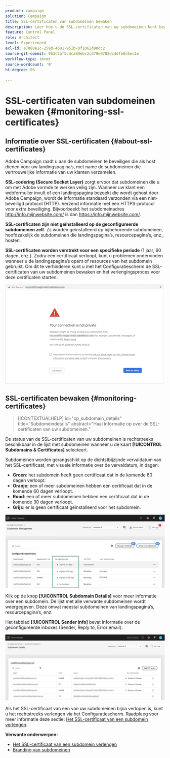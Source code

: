```yaml
---
product: campaign
solution: Campaign
title: SSL-certificaten van subdomeinen bewaken
description: Leer hoe u de SSL-certificaten van uw subdomeinen kunt bewaken
feature: Control Panel
role: Architect
level: Experienced
exl-id: a7888e1c-259d-4601-951b-0f1062d90dc2
source-git-commit: 963c2af5cdca80ebc2cd79e0708dc4dfe8c6ec1e
workflow-type: tm+mt
source-wordcount: '0'
ht-degree: 0%

---
```


# SSL-certificaten van subdomeinen bewaken {#monitoring-ssl-certificates}

## Informatie over SSL-certificaten {#about-ssl-certificates}

Adobe Campaign raadt u aan de subdomeinen te beveiligen die als host dienen voor uw landingspagina’s, met name de subdomeinen die vertrouwelijke informatie van uw klanten verzamelen.

**SSL-codering (Secure Socket Layer)** zorgt ervoor dat subdomeinen die u om met Adobe vormde te werken veilig zijn. Wanneer uw klant een webformulier invult of een landingspagina bezoekt die wordt gehost door Adobe Campaign, wordt de informatie standaard verzonden via een niet-beveiligd protocol (HTTP). Verzend informatie met een HTTPS-protocol voor extra beveiliging. Bijvoorbeeld: het subdomeinadres http://info.mijnwebsite.com/ is dan https://info.mijnwebsite.com/.

**SSL-certificaten zijn niet geïnstalleerd op de geconfigureerde subdomeinen zelf**. Zij worden geïnstalleerd op bijbehorende subdomeinen, hoofdzakelijk de subdomeinen die landingspagina’s, resourcepagina’s, enz., hosten.

**SSL-certificaten worden verstrekt voor een specifieke periode** (1 jaar, 60 dagen, enz.). Zodra een certificaat verloopt, kunt u problemen ondervinden wanneer u de landingspagina’s opent of resources van het subdomein gebruikt. Om dit te verhinderen kunt u met het Configuratiescherm de SSL-certificaten van uw subdomeinen bewaken en het verlengingsproces voor deze certificaten starten.

![](assets/no_certificate.png)

## SSL-certificaten bewaken {#monitoring-certificates}

>[!CONTEXTUALHELP]
>id="cp_subdomain_details"
>title="Subdomeindetails"
>abstract="Haal informatie op over de SSL-certificaten van uw subdomeinen."

De status van de SSL-certificaten van uw subdomeinen is rechtstreeks beschikbaar in de lijst met subdomeinen wanneer u de kaart **[!UICONTROL Subdomains & Certificates]** selecteert.

Subdomeinen worden gerangschikt op de dichtstbijzijnde vervaldatum van het SSL-certificaat, met visuele informatie over de vervaldatum, in dagen:

* **Groen**: het subdomein heeft geen certificaat dat in de komende 60 dagen verloopt.
* **Oranje**: een of meer subdomeinen hebben een certificaat dat in de komende 60 dagen verloopt.
* **Rood**: een of meer subdomeinen hebben een certificaat dat in de komende 30 dagen verloopt.
* **Grijs**: er is geen certificaat geïnstalleerd voor het subdomein.

![](assets/subdomains_list.png)

Klik op de knop **[!UICONTROL Subdomain Details]** voor meer informatie over een subdomein.
De lijst met alle verwante subdomeinen wordt weergegeven. Deze omvat meestal subdomeinen van landingspagina’s, resourcepagina’s, enz.

Het tabblad **[!UICONTROL Sender info]** bevat informatie over de geconfigureerde inboxes (Sender, Reply to, Error email).

![](assets/subdomain_details.png)

Als het SSL-certificaat van een van uw subdomeinen bijna verlopen is, kunt u het rechtstreeks verlengen via het Configuratiescherm. Raadpleeg voor meer informatie deze sectie: [Het SSL-certificaat van een subdomein verlengen](../../subdomains-certificates/using/renewing-subdomain-certificate.md).

**Verwante onderwerpen:**

* [Het SSL-certificaat van een subdomein verlengen](../../subdomains-certificates/using/renewing-subdomain-certificate.md)
* [Branding van subdomeinen](../../subdomains-certificates/using/subdomains-branding.md)
